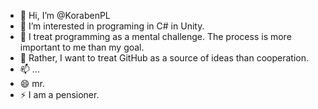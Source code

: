 - 👋 Hi, I’m @KorabenPL
- 👀 I’m interested in programing in C# in Unity.
- 🌱 I treat programming as a mental challenge. The process is more important to me than my goal.
- 💞️ Rather, I want to treat GitHub as a source of ideas than cooperation.
- 📫 ...
- 😄 mr.
- ⚡ I am a pensioner.

<!---
KorabenPL/KorabenPL is a ✨ special ✨ repository because its `README.md` (this file) appears on your GitHub profile.
You can click the Preview link to take a look at your changes.
--->
